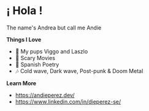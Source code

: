 # ¡ Hola !

The name's Andrea but call me Andie 

**Things I Love** 

- 🐶  My pups Viggo and Laszlo
- 🔪  Scary Movies
- 📖  Spanish Poetry 
- 🎶  Cold wave, Dark wave, Post-punk & Doom Metal

**Learn More**
- https://andieperez.dev/
- https://www.linkedin.com/in/dieperez-se/


<!--
**die-perez/die-perez** is a ✨ _special_ ✨ repository because its `README.md` (this file) appears on your GitHub profile.

Here are some ideas to get you started:

- 🔭 I’m currently working on ...
- 🌱 I’m currently learning ...
- 👯 I’m looking to collaborate on ...
- 🤔 I’m looking for help with ...
- 💬 Ask me about ...
- 📫 How to reach me: ...
- 😄 Pronouns: ...
- ⚡ Fun fact: ...
-->

